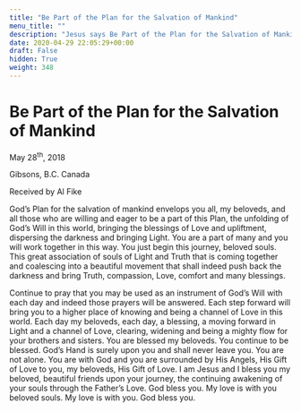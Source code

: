 ```yaml
---
title: "Be Part of the Plan for the Salvation of Mankind"
menu_title: ""
description: "Jesus says Be Part of the Plan for the Salvation of Mankind"
date: 2020-04-29 22:05:29+00:00
draft: False
hidden: True
weight: 348
---
```

#  Be Part of the Plan for the Salvation of Mankind

May 28<sup>th</sup>, 2018

Gibsons, B.C. Canada

Received by Al Fike


God’s Plan for the salvation of mankind envelops you all, my beloveds, and all those who are willing and eager to be a part of this Plan, the unfolding of God’s Will in this world, bringing the blessings of Love and upliftment, dispersing the darkness and bringing Light. You are a part of many and you will work together in this way. You just begin this journey, beloved souls. This great association of souls of Light and Truth that is coming together and coalescing into a beautiful movement that shall indeed push back the darkness and bring Truth, compassion, Love, comfort and many blessings. 

Continue to pray that you may be used as an instrument of God’s Will with each day and indeed those prayers will be answered. Each step forward will bring you to a higher place of knowing and being a channel of Love in this world. Each day my beloveds, each day, a blessing, a moving forward in Light and a channel of Love, clearing, widening and being a mighty flow for your brothers and sisters. You are blessed my beloveds. You continue to be blessed. God’s Hand is surely upon you and shall never leave you. You are not alone. You are with God and you are surrounded by His Angels, His Gift of Love to you, my beloveds, His Gift of Love. I am Jesus and I bless you my beloved, beautiful friends upon your journey, the continuing awakening of your souls through the Father’s Love. God bless you. My love is with you beloved souls. My love is with you. God bless you.
